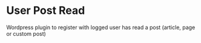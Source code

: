 # User Post Read

Wordpress plugin to register with logged user has read a post (article, page or custom post)
